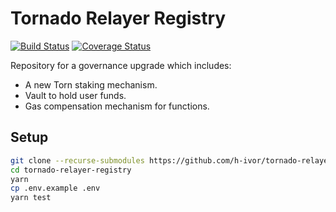 # Tornado Relayer Registry

[![Build Status](https://img.shields.io/github/workflow/status/h-ivor/tornado-relayer-registry/build)](https://github.com/h-ivor/tornado-relayer-registry/actions) [![Coverage Status](https://coveralls.io/repos/github/h-ivor/tornado-relayer-registry/badge.svg?branch=new)](https://coveralls.io/github/h-ivor/tornado-relayer-registry?branch=new)

Repository for a governance upgrade which includes:

- A new Torn staking mechanism.
- Vault to hold user funds.
- Gas compensation mechanism for functions.

## Setup

```bash
git clone --recurse-submodules https://github.com/h-ivor/tornado-relayer-registry.git
cd tornado-relayer-registry
yarn
cp .env.example .env
yarn test
```

